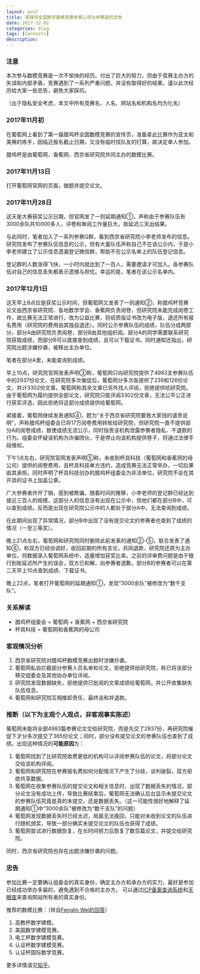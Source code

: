 ```yaml
---
layout: post
title: 某辣鸡全国数学建模竞赛参赛心得与参赛避坑忠告
date: 2017-12-02
categories: blog
tags: [Contests]
description: 
---
```



### 注意

本次参与数模竞赛是一次不愉快的经历。付出了巨大的努力，但由于竞赛主办方的失误和内部矛盾，竞赛遇到了一系列严重问题，并没有取得好的结果。谨以此次经历给大家一些忠告，避免大家踩坑。

（出于隐私安全考虑，本文中所有竞赛名、人名、网站名和机构名均为化名）

### 2017年11月初

在葡萄网上看到了第一届腊鸡杯全国数模竞赛的宣传页，准备拿此比赛作为亚太和美赛的练手，因临近报名截止日期，又没有临时找队友的打算，故决定单人参加。

腊鸡杯是由葡萄网、香蕉网、西京省研究院共同主办的数模比赛。

### 2017年11月13日

打开葡萄网官网的页面，做题并提交论文。

### 2017年11月28日

这天是大赛获奖公示日期，但官网发了一则延期通知①，声称由于参赛队伍有3000余队共10000多人，评卷和审阅工作量巨大，故延迟三天出结果。

与此同时，笔者加入了一系列参赛Q群，看到西京省研究院小李老师发布的信息。研究院发布了参赛队伍信息的公示，但有大量队伍声称自己不在该公示内，于是小李老师建立了公示信息遗漏登记微信群，帮助不在公示名单上的队伍登记信息。

登记群的人数涨得飞快，一小时内就达到了一百人，需要邀请才可加入。各参赛队伍对自己的信息丢失都表示遗憾与担忧。幸运的是，笔者在该公示名单内。

### 2017年12月1日

这天早上8点应是获奖公示时间，但葡萄网又发表了一则通知②，称腊鸡杯竞赛论文由西京省研究院、各地数学学会、香蕉网负责阅卷，但研究院未能完成阅卷工作，故比赛无法正常进行，改为公益比赛，将纸质版证书改为电子版，退还所有报名费用（研究院的费用由其独自退还）。同时公示参赛队伍的成绩，队伍分成两部分，部分A由研究院负责阅卷，部分B由其他组织阅。部分A的同学需要联系研究院获取成绩，而部分B可以直接查到成绩，且可以下载证书。同时通知还指出，研究院出题涉嫌抄袭，被移出主办单位。

笔者在部分A里，未能查询到成绩。

早上10点，研究院官网发表声明③称，葡萄网只向研究院提供了4983支参赛队伍中的2937份论文，在研究院多次催促后，葡萄网分多次各提供了239和126份论文，共计3302份文章。葡萄网称其余文章已另外找人评阅，拒绝提供给研究院。由于葡萄网为履约提供全部论文，研究院只能评阅3302份文章，无法公平公正进行获奖评选，因此拒绝将这部分成绩提供给葡萄网。

紧接着，葡萄网继续发表通知④，题为“关于西京省研究院要吞大家钱的谴责说明”，声称腊鸡杯组委会已将17万阅卷费用转账给研究院，但研究院一直不提供部分A的阅卷成绩，致使成绩无法公示，同时指责该机构泄露参赛者隐私、不退款的行为。组委会怀疑该机构为诈骗团伙，于是停止向该机构提供卷子，将通过法律手段维权。

下午1点左右，研究院官网发表声明⑤称，未收到杯具科技（葡萄网和香蕉网的母公司）提供的阅卷费用，且杯具科技单方违约，造成竞赛无法正常举办，一切后果由其承担。同时声明了杯具科技创办的腊鸡杯组委会为非法单位，研究院不会在其开具的证书上加盖公章。

广大参赛者炸开了锅，感到被欺骗。随着时间的推移，小李老师的登记群已经达到接近三百人的规模，这部分人的信息没有出现在公示中，但他们都在部分B中，可以查到成绩。反而是出现在研究院公示中的人都处于部分A中，无法查询到成绩。

在此期间出现了异常情况，部分B中出现了没有提交论文的参赛者也查到了成绩的情况（一至三等奖）。

晚上21点左右，葡萄网和研究院同时删除此前发表的通知②-⑤，联合发表了通知⑥，称双方已经协调好，收回前期的所有言论，共同退款，研究院还原为主办单位，将数据录入葡萄网系统中，适量增加获奖比率。之前的评审费问题是由于银行到账延迟所产生的误会，双方已和解，向参赛者道歉。部分B的参赛者可以在第二天早上10点查到成绩、下载证书。

晚上22点，笔者打开葡萄网的延期通知①，发现“3000余队”被修改为“数千支队”。

### 关系解读

- 腊鸡杯组委会 = 葡萄网 + 香蕉网 + 西京省研究院
- 杯具科技 = 葡萄网和香蕉网的母公司

### 客观情况分析

1. 西京省研究院对腊鸡杯数模竞赛出题时涉嫌抄袭。
2. 葡萄网私自拦截部分参赛人员名单和论文，拒绝提供给研究院，称已将该部分移交组委会及其他协办单位评阅。
3. 研究院发现数据缺失，拒绝提供已批阅的文章成绩给葡萄网，并公开收集缺失队伍信息。
4. 葡萄网和研究院互相推卸责任，最终谈和并退款。

### 推断（以下为主观个人观点，非客观事实陈述）

葡萄网未能将全部4983篇参赛论文交给研究院，而是先交了2937份，再研究院催促下才分多次提交了365份论文；同时，部分没有提交论文的参赛队伍也查到了成绩。出现这种情况的**可能原因**为：
1. 葡萄网找到了比研究院收费更低的机构可以评阅参赛队伍的论文，将部分论文交给该机构评阅。
2. 葡萄网和研究院在参赛报名费如何分配情况下产生了分歧，谈判破裂，双方拒绝共享数据。
3. 葡萄网在收集参赛队伍的提交论文和相关信息时，出现了数据丢失的情况，部分论文没有成功上传，导致比赛结束后，葡萄网无法确认后台显示未提交论文的参赛队伍究竟是真的未提交，还是数据丢失。（这一可能性很好地解释了延期通知①中“3000余队”被修改为“数千支队”的问题）
4. 葡萄网发现数据丢失时已经太迟，局面无法挽回，只能对未收到论文的队伍进行随机颁奖，导致一部分确实未提交论文的队伍也获得了成绩。
5. 葡萄网尝试进行数据恢复，在长时间努力后恢复了数百篇论文，并提交给研究院。

同时，西京省研究院也存在出题涉嫌抄袭的问题。

### 忠告

参加比赛一定要确认组委会的真实身份，确定主办方和承办方的实力，最好是参加已经成功举办多届的，避免遇到不合格的主办方。
可以通过[ICP备案查询系统](http://www.miitbeian.gov.cn/publish/query/indexFirst.action)和[天眼查](https://www.tianyancha.com/)来查询网站所有者的真实身份。

推荐的数模比赛：（转自[Fenglin Wei的回答](https://www.zhihu.com/question/67942657/answer/268845224)）
1. 高教杯数学建模。
2. 美国数学建模竞赛。
3. 电工杯数学建模竞赛。
4. 认证杯数学建模竞赛。
5. 认证杯国际数学竞赛。

更多详情请见[知乎](https://www.zhihu.com/question/67942657/)。
